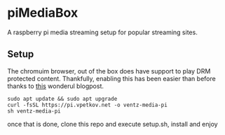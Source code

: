 # piMediaBox
A raspberry pi media streaming setup for popular streaming sites.

## Setup
The chromuim browser, out of the box does have support to play DRM protected content.
Thankfully, enabling this has been easier than before thanks to [this](https://blog.vpetkov.net/2020/03/30/raspberry-pi-netflix-one-line-easy-install-along-with-hulu-amazon-prime-disney-plus-hbo-spotify-pandora-and-many-others/) wonderul blogpost.

```
sudo apt update && sudo apt upgrade
curl -fsSL https://pi.vpetkov.net -o ventz-media-pi
sh ventz-media-pi
```
once that is done, clone this repo and execute setup.sh, install and enjoy
